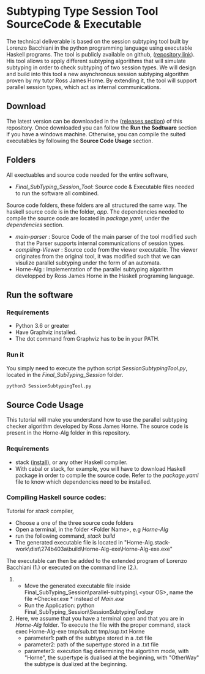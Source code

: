 # Subtyping Type Session Tool SourceCode & Executable

The technical deliverable is based on the session subtyping tool built by Lorenzo Bacchiani in the python programming language using executable Haskell programs. The tool is publicly available on github, ([repository link](https://github.com/LBacchiani/session-subtyping-tool)).
 His tool allows to apply different subtyping algorithms that will simulate subtyping in order to check subtyping of two session types. We will design and build into this tool a new asynchronous session subtyping algorithm proven by my tutor Ross James Horne. By extending it, the tool will support parallel session types, which act as internal communications.

## Download 
The latest version can be downloaded in the ([releases section](https://github.com/jetlime/Subtyping_Session_Tool_SourceCode/releases)) of this repository. Once downloaded you can follow the **Run the Sodtware** section if you have a windows machine. Otherwise, you can compile the suited executables by following the **Source Code Usage** section.

## Folders
All exectuables and source code needed for the entire software,

* *Final_SubTyping_Session_Tool*: Source code & Executable files needed to run the software all combined.
  
Source code folders, these folders are all structured the same way. The haskell source code is in the folder, *app*. The dependencies needed to compile the source code are located in *package.yaml*, under the *dependencies* section.

* *main-parser* : Source Code of the main parser of the tool modified such that the Parser supports internal communications of session types. 
* *compiling-Viewer* : Source code from the viewer executable. The viewer originates from the original tool, it was modified such that we can visulize parallel subtyping under the form of an automata.
* Horne-Alg : Implementation of the parallel subtyping algorithm developped by Ross James Horne in the Haskell programing language.

## Run the software

### Requirements
* Python 3.6 or greater
* Have Graphviz installed.
* The dot command from Graphviz has to be in your PATH.

### Run it 

You simply need to execute the python script *SessionSubtypingTool.py*, located in the *Final_SubTyping_Session* folder.

```bash
python3 SessionSubtypingTool.py
```

## Source Code Usage

This tutorial will make you understand how to use the parallel subtyping checker algorithm developed by Ross James Horne. The source code is present in the Horne-Alg folder in this repository.

### Requirements

* stack ([install](https://docs.haskellstack.org/en/stable/install_and_upgrade/)), or any other Haskell compiler.
* With cabal or stack, for example, you will have to download Haskell package in order to compile the source code. Refer to the *package.yaml* file to know which dependencies need to be installed.


### Compiling Haskell source codes:
Tutorial for *stack* compiler,

* Choose a one of the three source code folders
* Open a terminal, in the folder \<Folder Name>, e.g *Horne-Alg*
* run the following command, *stack build*
* The generated executable file is located in "Horne-Alg\.stack-work\dist\274b403a\build\Horne-Alg-exe\Horne-Alg-exe.exe"

The executable can then be added to the extended program of Lorenzo Bacchiani (1.) or executed on the command line (2.).

1. * Move the generated executable file inside Final_SubTyping_Session\parallel-subtyping\ \<your OS>, name the file *Checker.exe * instead of *Main.exe*
   * Run the Application: python Final_SubTyping_Session\SessionSubtypingTool.py
2. Here, we assume that you have a terminal open and that you are in *Horne-Alg* folder.
To execute the file with the proper command, stack exec Horne-Alg-exe tmp/sub.txt tmp/sup.txt Horne
   * parameter1: path of the subtype stored in a .txt file
   * parameter2: path of the supertype stored in a .txt file
   * parameter3: execution flag determining the algortihm mode, with "Horne", the supertype is dualised at the beginning, with "OtherWay" the subtype is dualized at the beginning.